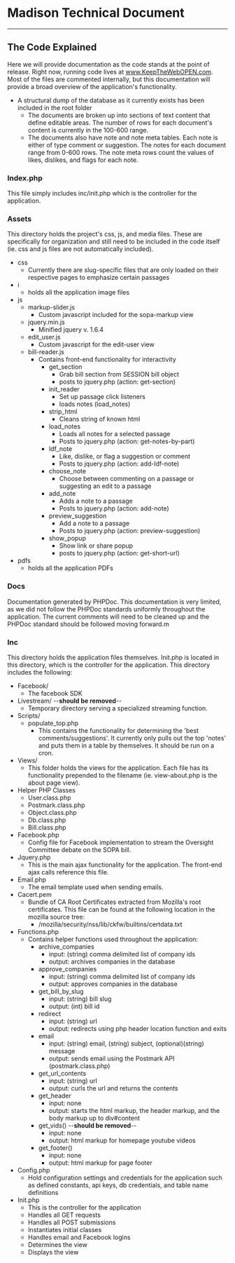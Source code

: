 # Madison Technical Document
***

## The Code Explained
Here we will provide documentation as the code stands at the point of release.  Right now, running code lives at www.KeepTheWebOPEN.com.  Most of the files are commented internally, but this documentation will provide a broad overview of the application's functionality.

* A structural dump of the database as it currently exists has been included in the root folder
	* The documents are broken up into sections of text content that define editable areas.  The number of rows for each document's content is currently in the 100-600 range.  
	* The documents also have note and note meta tables.  Each note is either of type comment or suggestion.  The notes for each document range from 0-600 rows.  The note meta rows count the values of likes, dislikes, and flags for each note.

### Index.php
This file simply includes inc/init.php which is the controller for the application.

### Assets
This directory holds the project's css, js, and media files.  These are specifically for organization and still need to be included in the code itself (ie. css and js files are not automatically included).  

* css
	* Currently there are slug-specific files that are only loaded on their respective pages to emphasize certain passages
* i
	* holds all the application image files
* js
	* markup-slider.js
		* Custom javascript included for the sopa-markup view
	* jquery.min.js
		* Minified jquery v. 1.6.4
	* edit\_user.js
		* Custom javascript for the edit-user view
	* bill-reader.js
		* Contains front-end functionality for interactivity
			* get\_section
				* Grab bill section from SESSION bill object
				* posts to jquery.php (action: get-section)
			* init\_reader
				* Set up passage click listeners
				* loads notes (load\_notes)
			* strip\_html
				* Cleans string of known html
			* load\_notes
				* Loads all notes for a selected passage
				* Posts to jquery.php (action: get-notes-by-part)
			* ldf\_note
				* Like, dislike, or flag a suggestion or comment
				* Posts to jquery.php (action: add-ldf-note)
			* choose\_note
				* Choose between commenting on a passage or suggesting an edit to a passage
			* add\_note
				* Adds a note to a passage
				* Posts to jquery.php (action: add-note)
			* preview\_suggestion
				* Add a note to a passage
				* Posts to jquery.php (action: preview-suggestion)
			* show\_popup
				* Show link or share popup
				* posts to jquery.php (action: get-short-url)
* pdfs
	* holds all the application PDFs


### Docs
Documentation generated by PHPDoc.  This documentation is very limited, as we did not follow the PHPDoc standards uniformly throughout the application.  The current comments will need to be cleaned up and the PHPDoc standard should be followed moving forward.m

### Inc
This directory holds the application files themselves.  Init.php is located in this directory, which is the controller for the application.  This directory includes the following:

* Facebook/
	* The facebook SDK
* Livestream/ --__should be removed__--
	* Temporary directory serving a specialized streaming function.
* Scripts/
	* populate\_top.php
		* This contains the functionality for determining the 'best comments/suggestions'.  It currently only pulls out the top 'notes' and puts them in a table by themselves.  It should be run on a cron.
* Views/
	* This folder holds the views for the application.  Each file has its functionality prepended to the filename (ie. view-about.php is the about page view).
* Helper PHP Classes
	* User.class.php
	* Postmark.class.php
	* Object.class.php
	* Db.class.php
	* Bill.class.php
* Facebook.php
	* Config file for Facebook implementation
 to stream the Oversight Committee debate on the SOPA bill.
* Jquery.php
	* This is the main ajax functionality for the application.  The front-end ajax calls reference this file.
* Email.php
	* The email template used when sending emails.
* Cacert.pem
	* Bundle of CA Root Certificates extracted from Mozilla's root certificates.  This file can be found at the following location in the mozilla source tree:
		* /mozilla/security/nss/lib/ckfw/builtins/certdata.txt
* Functions.php
	* Contains helper functions used throughout the application:
		* archive\_companies
			* input: (string) comma delimited list of company ids
			* output: archives companies in the database
		* approve\_companies
			* input: (string) comma delimited list of company ids
			* output: approves companies in the database
		* get\_bill\_by\_slug
			* input: (string) bill slug
			* output: (int) bill id
		* redirect
			* input: (string) url
			* output: redirects using php header location function and exits
		* email 
			* input: (string) email, (string) subject, (optional)(string) message
			* output: sends email using the Postmark API (postmark.class.php)
		* get\_url\_contents
			* input: (string) url
			* output: curls the url and returns the contents
		* get\_header
			* input: none
			* output: starts the html markup, the header markup, and the body markup up to div#content
		* get\_vids() --__should be removed__--
			* input: none
			* output: html markup for homepage youtube videos
		* get\_footer()
			* input: none
			* output: html markup for page footer
* Config.php
	* Hold configuration settings and credentials for the application such as defined constants, api keys, db credentials, and table name definitions
* Init.php
	* This is the controller for the application
	* Handles all GET requests
	* Handles all POST submissions
	* Instantiates initial classes
	* Handles email and Facebook logins
	* Determines the view
	* Displays the view